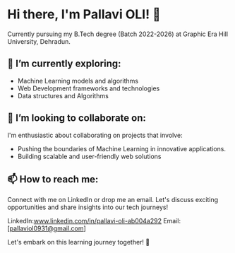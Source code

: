 # Hi there, I'm Pallavi OLI! 👋

Currently pursuing my B.Tech degree (Batch 2022-2026) at Graphic Era Hill University, Dehradun. 

## 🔭 I’m currently exploring:
- Machine Learning models and algorithms
- Web Development frameworks and technologies
- Data structures and Algorithms


## 🤝 I’m looking to collaborate on:
I'm enthusiastic about collaborating on projects that involve:
- Pushing the boundaries of Machine Learning in innovative applications.
- Building scalable and user-friendly web solutions

## 📫 How to reach me:
Connect with me on LinkedIn or drop me an email. 
Let's discuss exciting opportunities and share insights into our tech journeys!

LinkedIn:www.linkedin.com/in/pallavi-oli-ab004a292
Email: [pallaviol0931@gmail.com]


Let's embark on this learning journey together! 🚀
